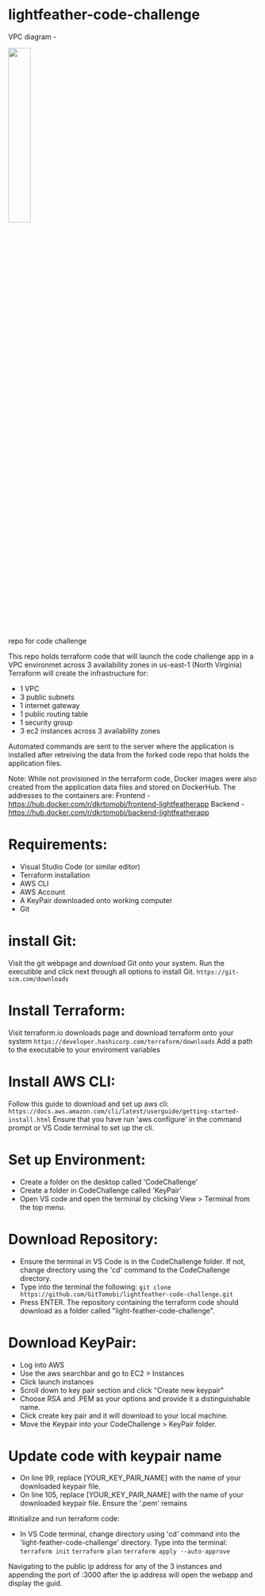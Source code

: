 # lightfeather-code-challenge
VPC diagram -

<img src="https://imgur.com/cHtbo4n.png" width="30%" height="30%">

repo for code challenge

This repo holds terraform code that will launch the code challenge app in a VPC environmet across 3 availability zones in us-east-1 (North Virginia) 
Terraform will create the infrastructure for:

* 1 VPC
* 3 public subnets
* 1 internet gateway
* 1 public routing table
* 1 security group
* 3 ec2 instances across 3 availability zones

Automated commands are sent to the server where the application is installed after retreiving the data from the forked code repo that holds the application files.

Note:
While not provisioned in the terraform code, Docker images were also created from the application data files and stored on DockerHub. The addresses to the containers are:
Frontend - https://hub.docker.com/r/dkrtomobi/frontend-lightfeatherapp
Backend - https://hub.docker.com/r/dkrtomobi/backend-lightfeatherapp

# Requirements:
- Visual Studio Code (or similar editor)
- Terraform installation
- AWS CLI
- AWS Account
- A KeyPair downloaded onto working computer
- Git

# install Git:
Visit the git webpage and download Git onto your system. Run the executible and click next through all options to install Git.
`
https://git-scm.com/downloads
`

# Install Terraform:
Visit terraform.io downloads page and download terraform onto your system
`
https://developer.hashicorp.com/terraform/downloads
`
Add a path to the executable to your enviroment variables

# Install AWS CLI:
Follow this guide to download and set up aws cli:
`
https://docs.aws.amazon.com/cli/latest/userguide/getting-started-install.html
`
Ensure that you have run 'aws configure' in the command prompt or VS Code terminal to set up the cli.

# Set up Environment:
* Create a folder on the desktop called 'CodeChallenge'
* Create a folder in CodeChallenge called 'KeyPair'
* Open VS code and open the terminal by clicking View > Terminal from the top menu.

# Download Repository:
* Ensure the terminal in VS Code is in the CodeChallenge folder. If not, change directory 
using the 'cd' command to the CodeChallenge directory.
* Type into the terminal the following:
`
git clone https://github.com/GitTomobi/lightfeather-code-challenge.git
`
* Press ENTER. The repository containing the terraform code should download as a folder 
called "light-feather-code-challenge".

# Download KeyPair:
* Log into AWS
* Use the aws searchbar and go to EC2 > Instances
* Click launch instances
* Scroll down to key pair section and click "Create new keypair"
* Choose RSA and .PEM as your options and provide it a distinguishable name.
* Click create key pair and it will download to your local machine.
* Move the Keypair into your CodeChallenge > KeyPair folder.

# Update code with keypair name
* On line 99, replace [YOUR_KEY_PAIR_NAME] with the name of your downloaded keypair file.
* On line 105, replace [YOUR_KEY_PAIR_NAME] with the name of your downloaded keypair file. Ensure the '.pem' remains

#Initialize and run terraform code:
* In VS Code terminal, change directory using 'cd' command into the 'light-feather-code-challenge' directory.
Type into the terminal:
`
terraform init
`
`
terraform plan
`
`
terraform apply --auto-approve
`

Navigating to the public ip address for any of the 3 instances and appending the port of :3000 after the ip address will open the webapp and display the guid.
